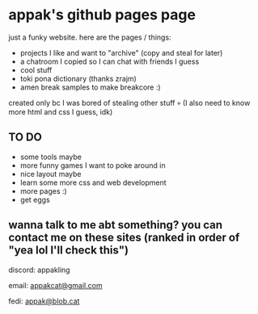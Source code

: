 # appak's github pages page
just a funky website. here are the pages / things:
- projects I like and want to "archive" (copy and steal for later)
- a chatroom I copied so I can chat with friends I guess
- cool stuff
- toki pona dictionary (thanks zrajm)
- amen break samples to make breakcore :)

created only bc I was bored of stealing other stuff :skull: (I also need to know more html and css I guess, idk)

## TO DO

- some tools maybe
- more funny games I want to poke around in
- nice layout maybe
- learn some more css and web development
- more pages :)
- get eggs

## wanna talk to me abt something? you can contact me on these sites (ranked in order of "yea lol I'll check this")

discord: appakling 

email: appakcat@gmail.com

fedi: appak@blob.cat
